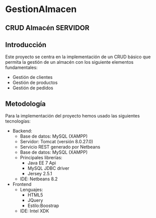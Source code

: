 # GestionAlmacen
<h2> CRUD Almacén SERVIDOR </h2>

<h2>Introducción</h2>

<div>
	<p>
		Este proyecto se centra en la implementación de un CRUD básico que permita la gestión de un almacén con los siguiente elementos fundamentales:<p>
<ul>
	<li>Gestión de clientes</li>
	<li>Gestión de productos</li>
	<li>Gestión de pedidos</li>
</ul>

<h2>Metodología</h2>
<p>
Para la implementación del proyecto hemos usado las siguientes tecnologías:
</p>

<ul>
	<li>Backend:
		<ul>
			<li>Base de datos: MySQL (XAMPP)</li>
			<li>Servidor: Tomcat (versión 8.0.27.0)</li>
			<li>Servicio REST generado por Netbeans</li>
			<li>Base de datos: MySQL (XAMPP)</li>	
			<li>Principales librerías:
				<ul>
					<li>Java EE 7 Api</li>
					<li>MySQL JDBC driver</li>
					<li>Jersey 2.5.1</li>	
				</ul>
			</li>
			<li>IDE: Netbeans 8.2</li>
		</ul>
	</li>
	<li>Frontend
		<ul>
			<li>Lenguajes:
				<ul>
					<li>HTML5</li>
					<li>JQuery</li>
					<li>Estilo:Boostrap</li>	
				</ul>
			</li>
			<li>IDE: Intel XDK</li>
		</ul>
	</li>
</ul>


</div>
